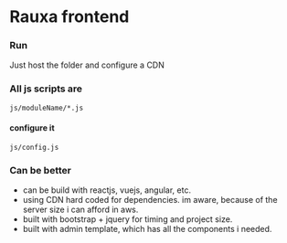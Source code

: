 # Rauxa frontend

### Run

Just host the folder and configure a CDN

### All js scripts are
`js/moduleName/*.js`

#### configure it
`js/config.js`


### Can be better

* can be build with reactjs, vuejs, angular, etc.
* using CDN hard coded for dependencies. im aware, because of the server size i can afford in aws.
* built with bootstrap + jquery for timing and project size.
* built with admin template, which has all the components i needed.

